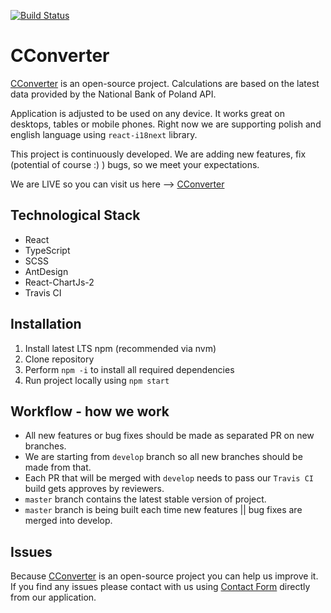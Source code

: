 [![Build Status](https://travis-ci.com/codrill/cconverter.svg?branch=develop)](https://travis-ci.com/codrill/cconverter)

# CConverter

[CConverter](https://cconverter.codrill.eu) is an open-source project. Calculations are based on the latest data provided
by the National Bank of Poland API. 

Application is adjusted to be used on any device. It works great on desktops, tables or mobile phones.
Right now we are supporting polish and english language using 
`react-i18next` library.

This project is continuously developed. We are adding new features, fix (potential of course :) ) bugs,
 so we meet your expectations.
 
We are LIVE so you can visit us here --> [CConverter](https://cconverter.codrill.eu)

## Technological Stack

* React
* TypeScript
* SCSS
* AntDesign
* React-ChartJs-2
* Travis CI

## Installation

1. Install latest LTS npm (recommended via nvm)
2. Clone repository
3. Perform `npm -i` to install all required dependencies
4. Run project locally using `npm start`


## Workflow - how we work
* All new features or bug fixes should be made as separated PR on new branches.
* We are starting from `develop` branch so all new branches should be made from that.
* Each PR that will be merged with `develop` needs to pass our `Travis CI` build gets approves by reviewers.
* `master` branch contains the latest stable version of project.
* `master` branch is being built each time new features || bug fixes are merged into develop.

## Issues

Because [CConverter](https://cconverter.codrill.eu) is an open-source project you can help us improve it. If you find any issues
please contact with us using [Contact Form](https://cconverter.codrill.eu) directly from our application.

